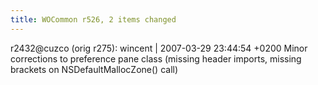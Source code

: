 ```yaml
---
title: WOCommon r526, 2 items changed
---
```


r2432@cuzco (orig r275): wincent | 2007-03-29 23:44:54 +0200 Minor corrections to preference pane class (missing header imports, missing brackets on NSDefaultMallocZone() call)
